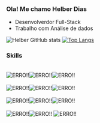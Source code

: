 ### Ola! Me chamo Helber Dias

- Desenvolverdor Full-Stack
- Trabalho com Análise de dados

![Helber GitHub stats](https://github-readme-stats.vercel.app/api?username=HelberDiasDev&show_icons=true&theme=dark)
[![Top Langs](https://github-readme-stats.vercel.app/api/top-langs/?username=HelberDiasDev&layout=compact&lang_count=16&theme=dark)](https://github.com/HelberDiasDEV/HelberDiasDev/)

### Skills
<div style="display: incline_block"><br/>
    <img align="center" alt="ERRO!!" src="https://img.shields.io/badge/HTML5-E34F26?style=for-the-badge&logo=html5&logoColor=white"/><img align="center" alt="ERRO!!" src="https://img.shields.io/badge/CSS3-1572B6?style=for-the-badge&logo=css3&logoColor=white"/><img align="center" alt="ERRO!!" src="https://img.shields.io/badge/JavaScript-F7DF1E?style=for-the-badge&logo=javascript&logoColor=black"/>
</div>
<div style="display: incline_block"><br/>
   <img align="center" alt="ERRO!!" src="https://img.shields.io/badge/C-00599C?style=for-the-badge&logo=c&logoColor=white"/><img align="center" alt="ERRO!!" src="https://img.shields.io/badge/Java-ED8B00?style=for-the-badge&logo=openjdk&logoColor=white"/><img align="center" alt="ERRO!!" src="https://img.shields.io/badge/Python-14354C?style=for-the-badge&logo=python&logoColor=white"/>
</div>
<div style="display: incline_block"><br/>
    <img align="center" alt="ERRO!!" src="https://img.shields.io/badge/MySQL-00000F?style=for-the-badge&logo=mysql&logoColor=white"/><img align="center" alt="ERRO!!" src="https://img.shields.io/badge/PostgreSQL-316192?style=for-the-badge&logo=postgresql&logoColor=white"/><img align="center" alt="ERRO!!" src="https://img.shields.io/badge/SQLite-07405E?style=for-the-badge&logo=sqlite&logoColor=white"/>
</div>
<div style="display: incline_block"><br/>
    <img align="center" alt="ERRO!!" src="https://img.shields.io/badge/Bootstrap-563D7C?style=for-the-badge&logo=bootstrap&logoColor=white"/><img align="center" alt="ERRO!!" src=https://img.shields.io/badge/React_Native-20232A?style=for-the-badge&logo=react&logoColor=61DAFB/>
    <img align="center" alt="ERRO!!" src=https://img.shields.io/badge/AngularJS-E23237?style=for-the-badge&logo=angularjs&logoColor=white/>
</div>
